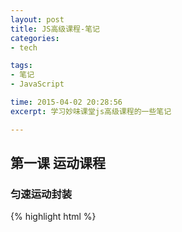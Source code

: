 ```yaml
---
layout: post
title: JS高级课程-笔记
categories: 
- tech

tags: 
- 笔记
- JavaScript

time: 2015-04-02 20:28:56
excerpt: 学习妙味课堂js高级课程的一些笔记

---
```


## 第一课 运动课程

### 匀速运动封装

{% highlight html %}
<!DOCTYPE html>
<html lang="en">
<head>
    <meta charset="UTF-8">
    <title>简单的匀速运动函数封装</title>
    <script>
    // 封装获取样式函数
    function css(obj, attr){
        return obj.currentStyle ? obj.currentStyle[attr] : getComputedStyle(obj, false)[attr];
    }

    /*bug: 暂无*/
    function startMove (obj, json, iSpeed, fn) {
        clearInterval(obj.iTimer);

        var iCur = 0;// 未运动前的样式值
        var iAfter = 0;// 运动后的样式值

        obj.iTimer = setInterval(function(){
            var bBtn = true;// 控制运动状态是否完结

            for(var attr in json){
                var iTarget = json[attr];

                if (attr == 'opacity') {
                    // Math.round(x)把一个数字舍入为最接近的整数
                    iCur = Math.round(css(obj, 'opacity') * 100);
                }else{
                    iCur = parseInt(css(obj, attr));
                }

                // 获取正确方向上的速度
                var iSpeedNew = iCur < iTarget ? iSpeed : -iSpeed;

                if (iCur !== iTarget) {
                    bBtn = false;
                    iAfter = iCur + iSpeedNew;
                    if (attr == 'opacity') {
                        obj.style.opacity = (iAfter) / 100;
                        // 兼容ie7及以下
                        obj.style.filter = 'alpha(opacity=' + iAfter + ')';
                    }else{
                        // 防止运动越界的 bug
                        if (iSpeedNew > 0 && iAfter > iTarget || iSpeedNew < 0 && iAfter < iTarget) {
                            iAfter = iTarget;
                        }

                        obj.style[attr] = iAfter + 'px';
                    }
                }
            }

            if (bBtn) {
                clearInterval(obj.iTimer);
                // 如果回调函数存在，调用回调函数
                fn && fn.call(obj);
            }

        }, 15);
    }

    window.onload = function(){
        var oDiv = document.getElementById('div');

        startMove(oDiv, {
            left: 1000
        }, 10);

        /*startMove(oDiv, {
            width: 10,
            left: 1000
        }, 5);*/
    }
    </script>
    <style>
    #div{width: 100px;height: 100px;background-color: red;position: absolute;top: 0;left: 0;}
    </style>
</head>
<body>
    <div id="div"></div>
</body>
</html>
{% endhighlight %}

### 摩擦运动封装

原理：在匀速运动的原理上，使每次运动的速度都减一个定值

bug：因为速度不一定，所以减少时难以控制目标值

{% highlight javascript %}
obj.iTimer = setInterval(function(){
    var bBtn = true;// 控制运动状态是否完结

    iSpeed -= 1;// 难以控制目标点

    for(var attr in json){
        // ... 同匀速运动    
    }

    if (bBtn) {
        // ... 同匀速运动
    }
}, 30);
{% endhighlight %}

### 缓冲运动封装

原理：在匀速运动的原理上，使每次运动的速度为 (iTarget - iCur)/num 的值，即速度逐渐减少，最后归零

{% highlight html %}
<!DOCTYPE html>
<html lang="en">
<head>
    <meta charset="UTF-8">
    <title>简单的匀速运动函数封装</title>
    <script>
    // 封装获取样式函数
    function css(obj, attr){
        return obj.currentStyle ? obj.currentStyle[attr] : getComputedStyle(obj, false)[attr];
    }

    /*bug: 暂无*/
    function startMove (obj, json, fn) {
        clearInterval(obj.iTimer);

        var iCur = 0;// 未运动前的样式值
        var iAfter = 0;// 运动后的样式值
        var iSpeed = 0;// 初始化速度

        obj.iTimer = setInterval(function(){
            var bBtn = true;// 控制运动状态是否完结

            for(var attr in json){
                var iTarget = json[attr];

                if (attr == 'opacity') {
                    // Math.round(x)把一个数字舍入为最接近的整数
                    iCur = Math.round(css(obj, 'opacity') * 100);
                }else{
                    iCur = parseInt(css(obj, attr));
                }

                // 计算缓冲后的速度
                iSpeed = (iTarget - iCur) / 8;
                iSpeed = iSpeed > 0 ? Math.ceil(iSpeed) : Math.floor(iSpeed);

                if (iCur !== iTarget) {
                    bBtn = false;
                    iAfter = iCur + iSpeed;
                    if (attr == 'opacity') {
                        obj.style.opacity = (iAfter) / 100;
                        // 兼容ie7及以下
                        obj.style.filter = 'alpha(opacity=' + iAfter + ')';
                    }else{
                        // 防止运动越界的 bug（不再需要）
                        /*if (iSpeed > 0 && iAfter > iTarget || iSpeed < 0 && iAfter < iTarget) {
                            iAfter = iTarget;
                        }*/

                        obj.style[attr] = iAfter + 'px';
                    }
                }
            }

            if (bBtn) {
                clearInterval(obj.iTimer);
                // 如果回调函数存在，调用回调函数
                fn && fn.call(obj);
            }

        }, 15);
    }

    window.onload = function(){
        var oDiv = document.getElementById('div');

        startMove(oDiv, {
            left: 1000,
            top: 500
        }, 10);

        /* 相反无问题
        startMove(oDiv, {
            width: 10,
            left: 1000
        }, 5);*/
    }
    </script>
    <style>
    #div{width: 100px;height: 100px;background-color: red;position: absolute;top: 0;left: 0;}
    </style>
</head>
<body>
    <div id="div"></div>
</body>
</html>
{% endhighlight %}

### 图片预加载原理

* 不直接修改img元素的src，加载完成后，再显示
* 用到的事件
* * onload：加载完成后显示图片
  * onerror：加载失败时，进行其他处理（跳过、显示信息等）
* 预判加载——自动加载下一张图片
* 延迟加载——加载可视区图片，其他图片等进入可视区再加载





